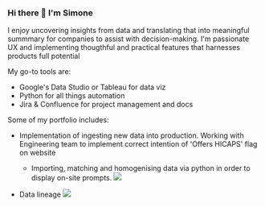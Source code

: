 ### Hi there 👋 I'm Simone

I enjoy uncovering insights from data and translating that into meaningful summmary for companies to assist with decision-making.
I'm passionate UX and implementing thougthful and practical features that harnesses products full potential

My go-to tools are:
* Google's Data Studio or Tableau for data viz
* Python for all things automation
* Jira & Confluence for project management and docs

Some of my portfolio includes:
* Implementation of ingesting new data into production. Working with Engineering team to implement correct intention of 'Offers HICAPS' flag on website
  * Importing, matching and homogenising data via python in order to display on-site prompts.
![](https://i.ibb.co/4jb6SBP/ezgif-1-6068fc8a9a.gif)


* Data lineage
![](https://i.ibb.co/dPk5Bnp/lineage-gif.gif)

